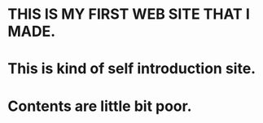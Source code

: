 # THIS IS MY FIRST WEB SITE THAT I MADE.
# This is kind of self introduction site.
# Contents are little bit poor.
